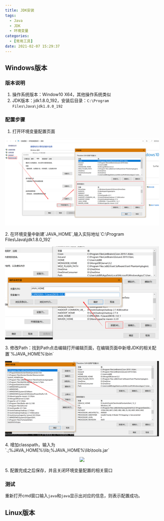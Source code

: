 ```yaml
---
title: JDK安装
tags:
  - Java
  - JDK
  - 环境变量
categories:
  - [常用工具]
date: 2021-02-07 15:29:37
---
```

## Windows版本

### 版本说明

1. 操作系统版本：Window10 X64，其他操作系统类似
2. JDK版本：jdk1.8.0_192，安装后目录：`C:\Program Files\Java\jdk1.8.0_192`
<!--more-->

### 配置步骤

1. 打开环境变量配置页面
   
<div align=center>

![](JDK安装/1588070689018.png)

</div>
2. 在环境变量中新建`JAVA_HOME`,输入实际地址`C:\Program Files\Java\jdk1.8.0_192`
<div align=center>

![](JDK安装/1588070882938.png)

</div>
3. 修改Path：找到Path点击编辑打开编辑页面，在编辑页面中新增JDK的相关配置`%JAVA_HOME%\bin`
<div align=center>

![](JDK安装/1588071036233.png)

</div>
4. 增加classpath，输入为`.;%JAVA_HOME%\lib;%JAVA_HOME%\lib\tools.jar`
<div align=center>

![](.JDK安装/1588071135219.png)

</div>
5. 配置完成之后保存，并且关闭环境变量配置的相关窗口

### 测试

重新打开cmd窗口输入`java`和`java`显示出对应的信息，则表示配置成功。

## Linux版本

